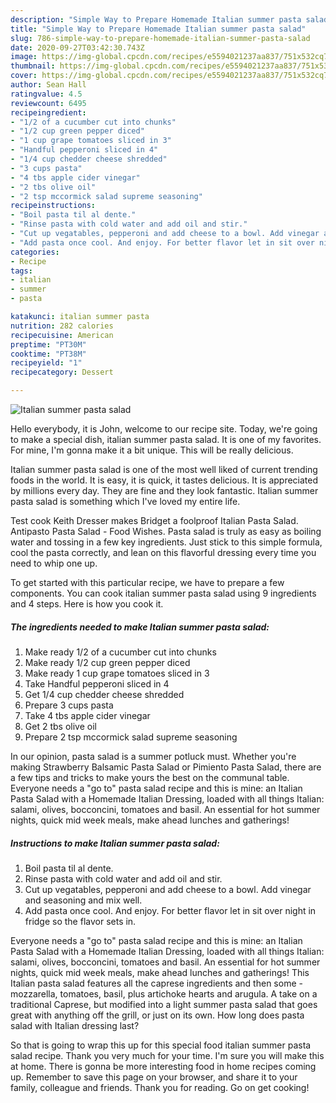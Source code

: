 ```yaml
---
description: "Simple Way to Prepare Homemade Italian summer pasta salad"
title: "Simple Way to Prepare Homemade Italian summer pasta salad"
slug: 786-simple-way-to-prepare-homemade-italian-summer-pasta-salad
date: 2020-09-27T03:42:30.743Z
image: https://img-global.cpcdn.com/recipes/e5594021237aa837/751x532cq70/italian-summer-pasta-salad-recipe-main-photo.jpg
thumbnail: https://img-global.cpcdn.com/recipes/e5594021237aa837/751x532cq70/italian-summer-pasta-salad-recipe-main-photo.jpg
cover: https://img-global.cpcdn.com/recipes/e5594021237aa837/751x532cq70/italian-summer-pasta-salad-recipe-main-photo.jpg
author: Sean Hall
ratingvalue: 4.5
reviewcount: 6495
recipeingredient:
- "1/2 of a cucumber cut into chunks"
- "1/2 cup green pepper diced"
- "1 cup grape tomatoes sliced in 3"
- "Handful pepperoni sliced in 4"
- "1/4 cup chedder cheese shredded"
- "3 cups pasta"
- "4 tbs apple cider vinegar"
- "2 tbs olive oil"
- "2 tsp mccormick salad supreme seasoning"
recipeinstructions:
- "Boil pasta til al dente."
- "Rinse pasta with cold water and add oil and stir."
- "Cut up vegatables, pepperoni and add cheese to a bowl. Add vinegar and seasoning and mix well."
- "Add pasta once cool. And enjoy. For better flavor let in sit over night in fridge so the flavor sets in."
categories:
- Recipe
tags:
- italian
- summer
- pasta

katakunci: italian summer pasta 
nutrition: 282 calories
recipecuisine: American
preptime: "PT30M"
cooktime: "PT38M"
recipeyield: "1"
recipecategory: Dessert

---
```



![Italian summer pasta salad](https://img-global.cpcdn.com/recipes/e5594021237aa837/751x532cq70/italian-summer-pasta-salad-recipe-main-photo.jpg)

Hello everybody, it is John, welcome to our recipe site. Today, we're going to make a special dish, italian summer pasta salad. It is one of my favorites. For mine, I'm gonna make it a bit unique. This will be really delicious.

Italian summer pasta salad is one of the most well liked of current trending foods in the world. It is easy, it is quick, it tastes delicious. It is appreciated by millions every day. They are fine and they look fantastic. Italian summer pasta salad is something which I've loved my entire life.

Test cook Keith Dresser makes Bridget a foolproof Italian Pasta Salad. Antipasto Pasta Salad - Food Wishes. Pasta salad is truly as easy as boiling water and tossing in a few key ingredients. Just stick to this simple formula, cool the pasta correctly, and lean on this flavorful dressing every time you need to whip one up.


To get started with this particular recipe, we have to prepare a few components. You can cook italian summer pasta salad using 9 ingredients and 4 steps. Here is how you cook it.

<!--inarticleads1-->

##### The ingredients needed to make Italian summer pasta salad:

1. Make ready 1/2 of a cucumber cut into chunks
1. Make ready 1/2 cup green pepper diced
1. Make ready 1 cup grape tomatoes sliced in 3
1. Take Handful pepperoni sliced in 4
1. Get 1/4 cup chedder cheese shredded
1. Prepare 3 cups pasta
1. Take 4 tbs apple cider vinegar
1. Get 2 tbs olive oil
1. Prepare 2 tsp mccormick salad supreme seasoning


In our opinion, pasta salad is a summer potluck must. Whether you&#39;re making Strawberry Balsamic Pasta Salad or Pimiento Pasta Salad, there are a few tips and tricks to make yours the best on the communal table. Everyone needs a &#34;go to&#34; pasta salad recipe and this is mine: an Italian Pasta Salad with a Homemade Italian Dressing, loaded with all things Italian: salami, olives, bocconcini, tomatoes and basil. An essential for hot summer nights, quick mid week meals, make ahead lunches and gatherings! 

<!--inarticleads2-->

##### Instructions to make Italian summer pasta salad:

1. Boil pasta til al dente.
1. Rinse pasta with cold water and add oil and stir.
1. Cut up vegatables, pepperoni and add cheese to a bowl. Add vinegar and seasoning and mix well.
1. Add pasta once cool. And enjoy. For better flavor let in sit over night in fridge so the flavor sets in.


Everyone needs a &#34;go to&#34; pasta salad recipe and this is mine: an Italian Pasta Salad with a Homemade Italian Dressing, loaded with all things Italian: salami, olives, bocconcini, tomatoes and basil. An essential for hot summer nights, quick mid week meals, make ahead lunches and gatherings! This Italian pasta salad features all the caprese ingredients and then some - mozzarella, tomatoes, basil, plus artichoke hearts and arugula. A take on a traditional Caprese, but modified into a light summer pasta salad that goes great with anything off the grill, or just on its own. How long does pasta salad with Italian dressing last? 

So that is going to wrap this up for this special food italian summer pasta salad recipe. Thank you very much for your time. I'm sure you will make this at home. There is gonna be more interesting food in home recipes coming up. Remember to save this page on your browser, and share it to your family, colleague and friends. Thank you for reading. Go on get cooking!
